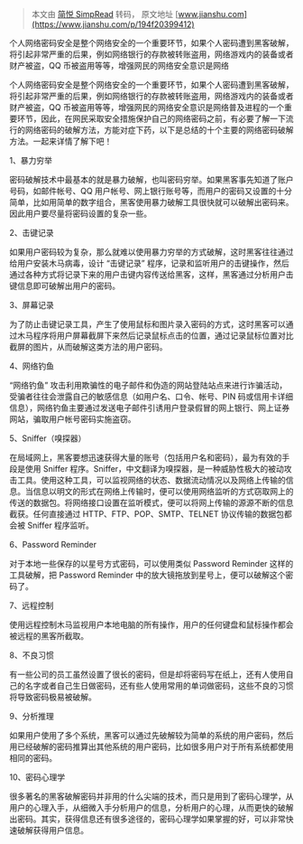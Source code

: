 > 本文由 [简悦 SimpRead](http://ksria.com/simpread/) 转码， 原文地址 [www.jianshu.com](https://www.jianshu.com/p/194f20399412)

个人网络密码安全是整个网络安全的一个重要环节，如果个人密码遭到黑客破解，将引起非常严重的后果，例如网络银行的存款被转账盗用，网络游戏内的装备或者财产被盗，QQ 币被盗用等等，增强网民的网络安全意识是网络  

个人网络密码安全是整个网络安全的一个重要环节，如果个人密码遭到黑客破解，将引起非常严重的后果，例如网络银行的存款被转账盗用，网络游戏内的装备或者财产被盗，QQ 币被盗用等等，增强网民的网络安全意识是网络普及进程的一个重要环节，因此，在网民采取安全措施保护自己的网络密码之前，有必要了解一下流行的网络密码的破解方法，方能对症下药，以下是总结的十个主要的网络密码破解方法。一起来详情了解下吧！

1、暴力穷举

密码破解技术中最基本的就是暴力破解，也叫密码穷举。如果黑客事先知道了账户号码，如邮件帐号、QQ 用户帐号、网上银行账号等，而用户的密码又设置的十分简单，比如用简单的数字组合，黑客使用暴力破解工具很快就可以破解出密码来。因此用户要尽量将密码设置的复杂一些。

2、击键记录

如果用户密码较为复杂，那么就难以使用暴力穷举的方式破解，这时黑客往往通过给用户安装木马病毒，设计 “击键记录” 程序，记录和监听用户的击键操作，然后通过各种方式将记录下来的用户击键内容传送给黑客，这样，黑客通过分析用户击键信息即可破解出用户的密码。

3、屏幕记录

为了防止击键记录工具，产生了使用鼠标和图片录入密码的方式，这时黑客可以通过木马程序将用户屏幕截屏下来然后记录鼠标点击的位置，通过记录鼠标位置对比截屏的图片，从而破解这类方法的用户密码。

4、网络钓鱼

“网络钓鱼” 攻击利用欺骗性的电子邮件和伪造的网站登陆站点来进行诈骗活动，受骗者往往会泄露自己的敏感信息（如用户名、口令、帐号、PIN 码或信用卡详细信息），网络钓鱼主要通过发送电子邮件引诱用户登录假冒的网上银行、网上证券网站，骗取用户帐号密码实施盗窃。

5、Sniffer（嗅探器）

在局域网上，黑客要想迅速获得大量的账号（包括用户名和密码），最为有效的手段是使用 Sniffer 程序。Sniffer，中文翻译为嗅探器，是一种威胁性极大的被动攻击工具。使用这种工具，可以监视网络的状态、数据流动情况以及网络上传输的信息。当信息以明文的形式在网络上传输时，便可以使用网络监听的方式窃取网上的传送的数据包。将网络接口设置在监听模式，便可以将网上传输的源源不断的信息截获。任何直接通过 HTTP、FTP、POP、SMTP、TELNET 协议传输的数据包都会被 Sniffer 程序监听。

6、Password Reminder

对于本地一些保存的以星号方式密码，可以使用类似 Password Reminder 这样的工具破解，把 Password Reminder 中的放大镜拖放到星号上，便可以破解这个密码了。

7、远程控制

使用远程控制木马监视用户本地电脑的所有操作，用户的任何键盘和鼠标操作都会被远程的黑客所截取。

8、不良习惯

有一些公司的员工虽然设置了很长的密码，但是却将密码写在纸上，还有人使用自己的名字或者自己生日做密码，还有些人使用常用的单词做密码，这些不良的习惯将导致密码极易被破解。

9、分析推理

如果用户使用了多个系统，黑客可以通过先破解较为简单的系统的用户密码，然后用已经破解的密码推算出其他系统的用户密码，比如很多用户对于所有系统都使用相同的密码。

10、密码心理学

很多著名的黑客破解密码并非用的什么尖端的技术，而只是用到了密码心理学，从用户的心理入手，从细微入手分析用户的信息，分析用户的心理，从而更快的破解出密码。其实，获得信息还有很多途径的，密码心理学如果掌握的好，可以非常快速破解获得用户信息。